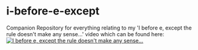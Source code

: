 # i-before-e-except
Companion Repository for everything relating to my 'I before e, except the rule doesn't make any sense...' video which can be found here: 
[![I before e, except the rule doesn't make any sense...](https://img.youtube.com/vi/5tYFoV8xudE/0.jpg)](https://www.youtube.com/watch?v=5tYFoV8xudE)
